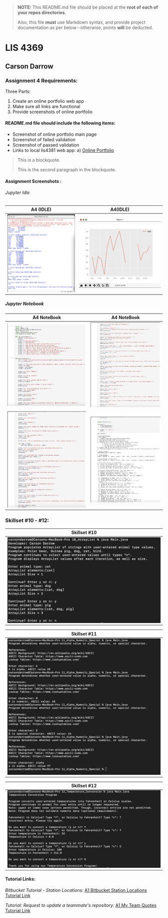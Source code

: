 > **NOTE:** This README.md file should be placed at the **root of each of your repos directories.**
>
>Also, this file **must** use Markdown syntax, and provide project documentation as per below--otherwise, points **will** be deducted.
>

# LIS 4369

## Carson Darrow

### Assignment 4 Requirements:

Three Parts:

1. Create an online portfolio web app
2. Make sure all links are functional
3. Provide screenshots of online portfolio

#### README.md file should include the following items:

* Screenshot of online portfolio main page
* Screenshot of failed validation
* Screenshot of passed validation
* Links to local lis4381 web app: a) [Online Portfolio](http://localhost:8080/repos/lis4381/index.php)



> This is a blockquote.
> 
> This is the second paragraph in the blockquote.
>

#### Assignment Screenshots :

###### Jupyter Idle

| A4 (IDLE) | A4(IDLE) | 
| -------------- | --------------|
| ![Main Page](img/1idle.png) | ![Main Page](img/2idle.png)

##### Jupyter Notebook

| A4 NoteBook | A4 NoteBook |
| -------------- | -------------- |
| ![Main Page](img/1.png) | ![Main Page](img/2.png)
| | |
| ![Main Page](img/3.png) | ![Main Page](img/4.png)



### Skillset #10 - #12:

| Skillset #10 |
| -------------- |
| ![Skillset #10](img/ss10.png) |

| Skillset #11 |
| -------------- |
![Skillset #11](img/ss11.png) | 

| Skillset #12 |
| -------------- |
![Skillset #12](img/ss12.png) |






#### Tutorial Links:

*Bitbucket Tutorial - Station Locations:*
[A1 Bitbucket Station Locations Tutorial Link](https://bitbucket.org/cbd19a/bitbucketstationlocations/ "Bitbucket Station Locations")

*Tutorial: Request to update a teammate's repository:*
[A1 My Team Quotes Tutorial Link](https://bitbucket.org/username/myteamquotes/ "My Team Quotes Tutorial")

